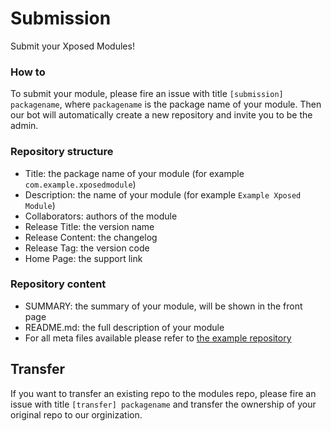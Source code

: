 # Submission
Submit your Xposed Modules!

### How to
To submit your module, please fire an issue with title `[submission] packagename`, where `packagename` is the package name of your module. Then our bot will automatically create a new repository and invite you to be the admin.

### Repository structure
- Title: the package name of your module (for example `com.example.xposedmodule`)
- Description: the name of your module (for example `Example Xposed Module`)
- Collaborators: authors of the module
- Release Title: the version name
- Release Content: the changelog
- Release Tag: the version code
- Home Page: the support link

### Repository content
- SUMMARY: the summary of your module, will be shown in the front page
- README.md: the full description of your module
- For all meta files available please refer to [the example repository](https://github.com/Xposed-Modules-Repo/org.meowcat.example)

## Transfer
If you want to transfer an existing repo to the modules repo, please fire an issue with title `[transfer] packagename` and transfer the ownership of your original repo to our orginization.
